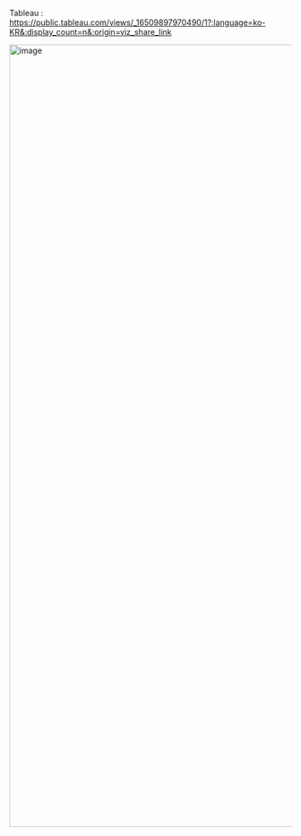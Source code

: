 Tableau : https://public.tableau.com/views/_16509897970490/1?:language=ko-KR&:display_count=n&:origin=viz_share_link

<img width="1394" alt="image" src="https://user-images.githubusercontent.com/104564196/189516858-54fc4f8b-dfb5-4648-9c96-e0bca1a81a58.png">
